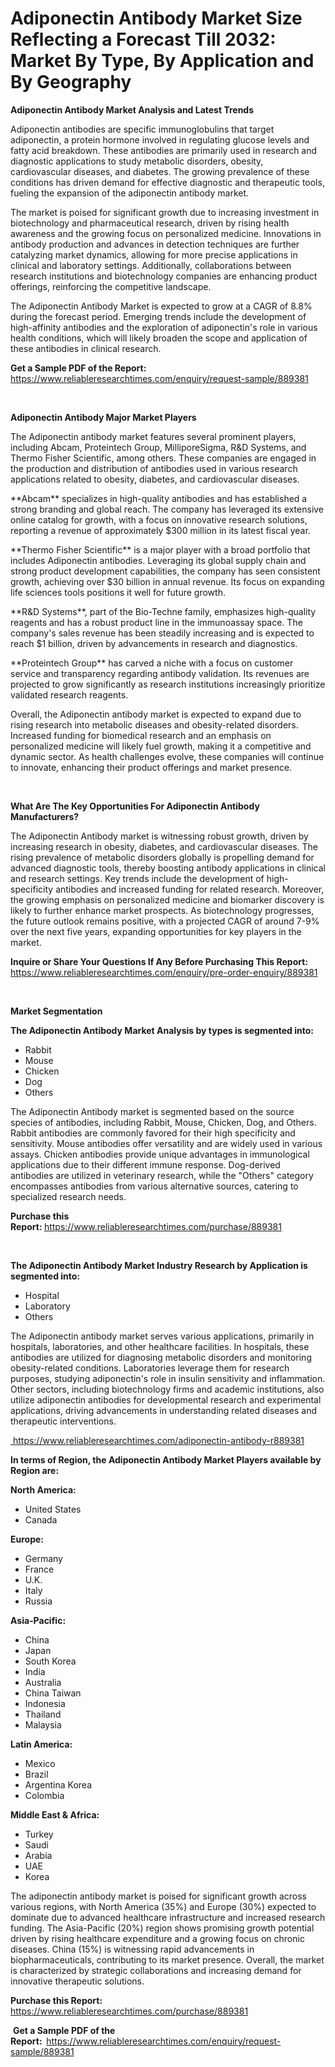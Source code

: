<p><h1>Adiponectin Antibody Market Size Reflecting a Forecast Till 2032: Market By Type, By Application and By Geography</h1></p><p><strong>Adiponectin Antibody Market Analysis and Latest Trends</strong></p>
<p><p>Adiponectin antibodies are specific immunoglobulins that target adiponectin, a protein hormone involved in regulating glucose levels and fatty acid breakdown. These antibodies are primarily used in research and diagnostic applications to study metabolic disorders, obesity, cardiovascular diseases, and diabetes. The growing prevalence of these conditions has driven demand for effective diagnostic and therapeutic tools, fueling the expansion of the adiponectin antibody market.</p><p>The market is poised for significant growth due to increasing investment in biotechnology and pharmaceutical research, driven by rising health awareness and the growing focus on personalized medicine. Innovations in antibody production and advances in detection techniques are further catalyzing market dynamics, allowing for more precise applications in clinical and laboratory settings. Additionally, collaborations between research institutions and biotechnology companies are enhancing product offerings, reinforcing the competitive landscape.</p><p>The Adiponectin Antibody Market is expected to grow at a CAGR of 8.8% during the forecast period. Emerging trends include the development of high-affinity antibodies and the exploration of adiponectin's role in various health conditions, which will likely broaden the scope and application of these antibodies in clinical research.</p></p>
<p><strong>Get a Sample PDF of the Report:&nbsp;</strong> <a href="https://www.reliableresearchtimes.com/enquiry/request-sample/889381?utm_campaign=3051&utm_medium=2&utm_source=Github&utm_content=ia&utm_term=19042025&utm_id=adiponectin-antibody">https://www.reliableresearchtimes.com/enquiry/request-sample/889381</a></p>
<p>&nbsp;</p>
<p><strong>Adiponectin Antibody Major Market Players</strong></p>
<p><p>The Adiponectin antibody market features several prominent players, including Abcam, Proteintech Group, MilliporeSigma, R&D Systems, and Thermo Fisher Scientific, among others. These companies are engaged in the production and distribution of antibodies used in various research applications related to obesity, diabetes, and cardiovascular diseases.</p><p>**Abcam** specializes in high-quality antibodies and has established a strong branding and global reach. The company has leveraged its extensive online catalog for growth, with a focus on innovative research solutions, reporting a revenue of approximately $300 million in its latest fiscal year.</p><p>**Thermo Fisher Scientific** is a major player with a broad portfolio that includes Adiponectin antibodies. Leveraging its global supply chain and strong product development capabilities, the company has seen consistent growth, achieving over $30 billion in annual revenue. Its focus on expanding life sciences tools positions it well for future growth.</p><p>**R&D Systems**, part of the Bio-Techne family, emphasizes high-quality reagents and has a robust product line in the immunoassay space. The company's sales revenue has been steadily increasing and is expected to reach $1 billion, driven by advancements in research and diagnostics.</p><p>**Proteintech Group** has carved a niche with a focus on customer service and transparency regarding antibody validation. Its revenues are projected to grow significantly as research institutions increasingly prioritize validated research reagents.</p><p>Overall, the Adiponectin antibody market is expected to expand due to rising research into metabolic diseases and obesity-related disorders. Increased funding for biomedical research and an emphasis on personalized medicine will likely fuel growth, making it a competitive and dynamic sector. As health challenges evolve, these companies will continue to innovate, enhancing their product offerings and market presence.</p></p>
<p>&nbsp;</p>
<p><strong>What Are The Key Opportunities For Adiponectin Antibody Manufacturers?</strong></p>
<p><p>The Adiponectin Antibody market is witnessing robust growth, driven by increasing research in obesity, diabetes, and cardiovascular diseases. The rising prevalence of metabolic disorders globally is propelling demand for advanced diagnostic tools, thereby boosting antibody applications in clinical and research settings. Key trends include the development of high-specificity antibodies and increased funding for related research. Moreover, the growing emphasis on personalized medicine and biomarker discovery is likely to further enhance market prospects. As biotechnology progresses, the future outlook remains positive, with a projected CAGR of around 7-9% over the next five years, expanding opportunities for key players in the market.</p></p>
<p><strong>Inquire or Share Your Questions If Any Before Purchasing This Report:</strong> <a href="https://www.reliableresearchtimes.com/enquiry/pre-order-enquiry/889381?utm_campaign=3051&utm_medium=2&utm_source=Github&utm_content=ia&utm_term=19042025&utm_id=adiponectin-antibody">https://www.reliableresearchtimes.com/enquiry/pre-order-enquiry/889381</a></p>
<p>&nbsp;</p>
<p><strong>Market Segmentation</strong></p>
<p><strong>The Adiponectin Antibody Market Analysis by types is segmented into:</strong></p>
<p><ul><li>Rabbit</li><li>Mouse</li><li>Chicken</li><li>Dog</li><li>Others</li></ul></p>
<p><p>The Adiponectin Antibody market is segmented based on the source species of antibodies, including Rabbit, Mouse, Chicken, Dog, and Others. Rabbit antibodies are commonly favored for their high specificity and sensitivity. Mouse antibodies offer versatility and are widely used in various assays. Chicken antibodies provide unique advantages in immunological applications due to their different immune response. Dog-derived antibodies are utilized in veterinary research, while the "Others" category encompasses antibodies from various alternative sources, catering to specialized research needs.</p></p>
<p><strong>Purchase this Report:&nbsp;</strong><a href="https://www.reliableresearchtimes.com/purchase/889381?utm_campaign=3051&utm_medium=2&utm_source=Github&utm_content=ia&utm_term=19042025&utm_id=adiponectin-antibody">https://www.reliableresearchtimes.com/purchase/889381</a></p>
<p>&nbsp;</p>
<p><strong>The Adiponectin Antibody Market Industry Research by Application is segmented into:</strong></p>
<p><ul><li>Hospital</li><li>Laboratory</li><li>Others</li></ul></p>
<p><p>The Adiponectin antibody market serves various applications, primarily in hospitals, laboratories, and other healthcare facilities. In hospitals, these antibodies are utilized for diagnosing metabolic disorders and monitoring obesity-related conditions. Laboratories leverage them for research purposes, studying adiponectin's role in insulin sensitivity and inflammation. Other sectors, including biotechnology firms and academic institutions, also utilize adiponectin antibodies for developmental research and experimental applications, driving advancements in understanding related diseases and therapeutic interventions.</p></p>
<p><a href="https://www.reliableresearchtimes.com/adiponectin-antibody-r889381?utm_campaign=3051&utm_medium=2&utm_source=Github&utm_content=ia&utm_term=19042025&utm_id=adiponectin-antibody">&nbsp;https://www.reliableresearchtimes.com/adiponectin-antibody-r889381</a></p>
<p><strong>In terms of Region, the Adiponectin Antibody Market Players available by Region are:</strong></p>
<p>
    <p> <strong> North America: </strong>
        <ul>
            <li>United States</li>
            <li>Canada</li>
        </ul>
        </p> 
    <p> <strong> Europe: </strong>
        <ul>
            <li>Germany</li>
            <li>France</li>
            <li>U.K.</li>
            <li>Italy</li>
            <li>Russia</li>
        </ul>
        </p> 
    <p> <strong> Asia-Pacific: </strong>
        <ul>
            <li>China</li>
            <li>Japan</li>
            <li>South Korea</li>
            <li>India</li>
            <li>Australia</li>
            <li>China Taiwan</li>
            <li>Indonesia</li>
            <li>Thailand</li>
            <li>Malaysia</li>
        </ul>
        </p> 
    <p> <strong> Latin America: </strong>
        <ul>
            <li>Mexico</li>
            <li>Brazil</li>
            <li>Argentina Korea</li>
            <li>Colombia</li>
        </ul>
        </p> 
    <p> <strong> Middle East & Africa: </strong>
        <ul>
            <li>Turkey</li>
            <li>Saudi</li>
            <li>Arabia</li>
            <li>UAE</li>
            <li>Korea</li>
        </ul>
    </p>
    </p>
<p><p>The adiponectin antibody market is poised for significant growth across various regions, with North America (35%) and Europe (30%) expected to dominate due to advanced healthcare infrastructure and increased research funding. The Asia-Pacific (20%) region shows promising growth potential driven by rising healthcare expenditure and a growing focus on chronic diseases. China (15%) is witnessing rapid advancements in biopharmaceuticals, contributing to its market presence. Overall, the market is characterized by strategic collaborations and increasing demand for innovative therapeutic solutions.</p></p>
<p><strong>Purchase this Report: </strong><a href="https://www.reliableresearchtimes.com/purchase/889381?utm_campaign=3051&utm_medium=2&utm_source=Github&utm_content=ia&utm_term=19042025&utm_id=adiponectin-antibody">https://www.reliableresearchtimes.com/purchase/889381</a></p>
<p>&nbsp;<strong>Get a Sample PDF of the Report:&nbsp;&nbsp;</strong><a href="https://www.reliableresearchtimes.com/enquiry/request-sample/889381?utm_campaign=3051&utm_medium=2&utm_source=Github&utm_content=ia&utm_term=19042025&utm_id=adiponectin-antibody">https://www.reliableresearchtimes.com/enquiry/request-sample/889381</a></p>
<p><strong></strong></p>
<p><p></p><p></p><p></p></p>